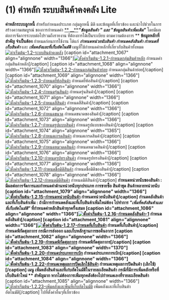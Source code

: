 # (1)    ค่าหลัก ระบบสินค้าคงคลัง Lite

**ค่าหลักระบบลูกหนี้** สำหรับกำหนดประเภท กลุ่มลูกหนี้ มิติ
และข้อมูลที่เกี่ยวข้อง และนำไปช่วยในการสร้างความสมบูรณ์ ของการกำหนดค่า [**
__**](http://www.smlaccount.com/manual/?page_id=992)**_“ข้อมูลสินค้า " และ
"ข้อมูลสินค้าเพิ่มเติม"_** โดยมีผลต่อการจัดการระบบต่อไปรวมถึงรายงาน
ทีต้องการได้เป็นระเบียบ ตามความต้องการ ** **ข้อมูลหลักที่สำคัญ จำเป็นต้อง**
กำหนดก่อนการใช้งาน ได้แก่ **_กำหนดหน่วยนับสินค้า กำหนดคลังสินค้า
กำหนดที่เก็บสินค้า_** และ _**เพิ่มคลังและที่เก็บอัตโนมัติ**_
เมนูที่ใช้กำหนดค่าหลักที่เกี่ยวกับสินค้าทั้งหมด
[![ค่าเริ่มต้น-1.2-ระบบสินค้าคงคลัง](/images/ค่าเริ่มต้น-1.2-ระบบสินค้าคงคลัง.jpg)](/images/ค่าเริ่มต้น-1.2-ระบบสินค้าคงคลัง.jpg)   [caption
id="attachment_1067" align="alignnone"
width="1366"][![ตั้งค่าเริ่มต้น-1.2.1-กำหนดกลุ่มสินค้าหลัก](/images/ตั้งค่าเริ่มต้น-1.2.1-กำหนดกลุ่มสินค้าหลัก.jpg)](/images/ตั้งค่าเริ่มต้น-1.2.1-กำหนดกลุ่มสินค้าหลัก.jpg)
กำหนดค่ากลุ่มสินค้าหลัก[/caption]   [caption id="attachment_1068"
align="alignnone" width="1366"][![ตั้งค่าเริ่มต้น-1.2.2-กำหนดกลุ่มสินค้าย่อย](/images/ตั้งค่าเริ่มต้น-1.2.2-กำหนดกลุ่มสินค้าย่อย.jpg)](/images/ตั้งค่าเริ่มต้น-1.2.2-กำหนดกลุ่มสินค้าย่อย.jpg)
กำหนดกลุ่มสินค้าย่อย[/caption]   [caption id="attachment_1069"
align="alignnone" width="1366"][![ตั้งค่าเริ่มต้น-1.2.3-กำหนดยี่ห้อสินค้า](/images/ตั้งค่าเริ่มต้น-1.2.3-กำหนดยี่ห้อสินค้า.jpg)](/images/ตั้งค่าเริ่มต้น-1.2.3-กำหนดยี่ห้อสินค้า.jpg)
กำหนดยี่ห้อสินค้า[/caption]   [caption id="attachment_1070" align="alignnone"
width="1366"][![ตั้งค่าเริ่มต้น-1.2.4-กำหนดรุ่นสินค้า](/images/ตั้งค่าเริ่มต้น-1.2.4-กำหนดรุ่นสินค้า.jpg)](/images/ตั้งค่าเริ่มต้น-1.2.4-กำหนดรุ่นสินค้า.jpg)
กำหนดรุ่นสินค้า[/caption]   [caption id="attachment_1071" align="alignnone"
width="1366"][![ตั้งค่าเริ่มต้น-1.2.5-กำหนดสีสินค้า](/images/ตั้งค่าเริ่มต้น-1.2.5-กำหนดสีสินค้า.jpg)](/images/ตั้งค่าเริ่มต้น-1.2.5-กำหนดสีสินค้า.jpg)
กำหนดสีสินค้า[/caption]   [caption id="attachment_1072" align="alignnone"
width="1366"][![ตั้งค่าเริ่มต้น-1.2.6-กำหนดขนาด](/images/ตั้งค่าเริ่มต้น-1.2.6-กำหนดขนาด.jpg)](/images/ตั้งค่าเริ่มต้น-1.2.6-กำหนดขนาด.jpg)
กำหนดขนาดของสินค้า[/caption]   [caption id="attachment_1073" align="alignnone"
width="1366"][![ตั้งค่าเริ่มต้น-1.2.7-กำหนดรูปแบบสินค้า](/images/ตั้งค่าเริ่มต้น-1.2.7-กำหนดรูปแบบสินค้า.jpg)](/images/ตั้งค่าเริ่มต้น-1.2.7-กำหนดรูปแบบสินค้า.jpg)
กำหนดรูปแบบของสินค้า[/caption]   [caption id="attachment_1074"
align="alignnone" width="1365"][![ตั้งค่าเริ่มต้น-1.2.8-กำหนดเกรดสินค้า](/images/ตั้งค่าเริ่มต้น-1.2.8-กำหนดเกรดสินค้า.jpg)](/images/ตั้งค่าเริ่มต้น-1.2.8-กำหนดเกรดสินค้า.jpg)
กำหนดเกรดสินค้า[/caption]   [caption id="attachment_1075" align="alignnone"
width="1366"][![ตั้งค่าเริ่มต้น-1.2.9-กำหนดหมวดดสินค้า](/images/ตั้งค่าเริ่มต้น-1.2.9-กำหนดหมวดดสินค้า.jpg)](/images/ตั้งค่าเริ่มต้น-1.2.9-กำหนดหมวดดสินค้า.jpg)
กำหนดหมวดสินค้า[/caption]   [caption id="attachment_1076" align="alignnone"
width="1366"][![ตั้งค่าเริ่มต้น-1.2.10-กำหนดรูปทรงสินค้า](/images/ตั้งค่าเริ่มต้น-1.2.10-กำหนดรูปทรงสินค้า.jpg)](/images/ตั้งค่าเริ่มต้น-1.2.10-กำหนดรูปทรงสินค้า.jpg)
กำหนดรูปทรงสินค้า[/caption]   [caption id="attachment_1077" align="alignnone"
width="1366"][![ตั้งค่าเริ่มต้น-1.2.11-กำหนดชื่อมิติสินค้า](/images/ตั้งค่าเริ่มต้น-1.2.11-กำหนดชื่อมิติสินค้า.jpg)](/images/ตั้งค่าเริ่มต้น-1.2.11-กำหนดชื่อมิติสินค้า.jpg)
กำหนดชื่อมิติของสินค้า[/caption]   [caption id="attachment_1078"
align="alignnone" width="1366"][![ตั้งค่าเริ่มต้น-1.2.12-กำหนดมิติสินค้า](/images/ตั้งค่าเริ่มต้น-1.2.12-กำหนดมิติสินค้า.jpg)](/images/ตั้งค่าเริ่มต้น-1.2.12-กำหนดมิติสินค้า.jpg)
กำหนดมิติสินค้า[/caption] ****กำหนดหน่วยนับของสินค้า** :
มีผลต่อการจัดการและกำหนดค่าด้านหน่วยนับทุกประเภท การขายซื้อ สินค้าชุด
สินค้าหลายหน่วยนับ [caption id="attachment_1079" align="alignnone"
width="1366"][![ตั้งค่าเริ่มต้น-1.2.15-กำหนดหน่วยนับสินค้า](/images/ตั้งค่าเริ่มต้น-1.2.15-กำหนดหน่วยนับสินค้า.jpg)](/images/ตั้งค่าเริ่มต้น-1.2.15-กำหนดหน่วยนับสินค้า.jpg)
กำหนดหน่วยนับสินค้า[/caption]   **กำนดคลังสินค้าและที่เก็บสินค้าเพิ่ม** :
ถ้ามีการกำหนดคลังและที่เก็บสินค้าเพิ่มใหม่**ต้อง** ไปทำการ
_**"เพิ่มที่คลังสินค้าและที่เก็บอัตโนมัติ"**_
ที่กำหนดค่าหลักสินค้าทุกครั้งเสมอ [caption id="attachment_1086"
align="alignnone" width="1366"][![ตั้งค่าเริ่มต้น-1.2.16-กำหนดคลังสินค้า-1](/images/ตั้งค่าเริ่มต้น-1.2.16-กำหนดคลังสินค้า-1.jpg)](/images/ตั้งค่าเริ่มต้น-1.2.16-กำหนดคลังสินค้า-1.jpg)
กำหนดคลังสินค้า[/caption] [caption id="attachment_1081" align="alignnone"
width="1366"][![ตั้งค่าเริ่มต้น-1.2.17-กำหนดที่เก็บสินค้า](/images/ตั้งค่าเริ่มต้น-1.2.17-กำหนดที่เก็บสินค้า.jpg)](/images/ตั้งค่าเริ่มต้น-1.2.17-กำหนดที่เก็บสินค้า.jpg)
กำหนดที่เก็บสินค้า[/caption] **กำหนดพิกัดศุลกากร** กรณีการส่งออก
และเก็บหลักฐานการขอคืนอากร [caption id="attachment_1082" align="alignnone"
width="1366"][![ตั้งค่าเริ่มต้น-1.2.19-กำหนดพิกัดศุลกากร](/images/ตั้งค่าเริ่มต้น-1.2.19-กำหนดพิกัดศุลกากร.jpg)](/images/ตั้งค่าเริ่มต้น-1.2.19-กำหนดพิกัดศุลกากร.jpg)
กำหนดพิกัดศุลกากร[/caption]   [caption id="attachment_1083" align="alignnone"
width="1370"][![ตั้งค่าเริ่มต้น-1.2.20-กำหนดประเภทการเบิก](/images/ตั้งค่าเริ่มต้น-1.2.20-กำหนดประเภทการเบิก.jpg)](/images/ตั้งค่าเริ่มต้น-1.2.20-กำหนดประเภทการเบิก.jpg)
กำหนดประเภทการเบิก[/caption]   [caption id="attachment_1084" align="alignnone"
width="1366"][![ตั้งค่าเริ่มต้น-1.2.22-กำหนดเหตุผลการปิดเลิกใช้สินค้า](/images/ตั้งค่าเริ่มต้น-1.2.22-กำหนดเหตุผลการปิดเลิกใช้สินค้า.jpg)](/images/ตั้งค่าเริ่มต้น-1.2.22-กำหนดเหตุผลการปิดเลิกใช้สินค้า.jpg)
กำหนดเหตุผลการปิดสินค้า (เลิกใช้)[/caption] **เมนู
เพิ่มคลังสินค้าและที่เก๋บอัตโนมัติในรายละเอียดสินค้า**
กรณีที่มีการเพิ่มคลังหรือที่เก็บสินค้าใหม่ ** สำคัญมาก
หากไม่ต้องการเพิ่มทุกคลังต้องไปกำหนดเองที่รายละเอียดสินค้า** [caption
id="attachment_1085" align="alignnone"
width="1366"][![ตั้งค่าเริ่มต้น-1.2.23-เพิ่มคลังและพื้นที่เก็บอัตโนมัติ](/images/ตั้งค่าเริ่มต้น-1.2.23-เพิ่มคลังและพื้นที่เก็บอัตโนมัติ.jpg)](/images/ตั้งค่าเริ่มต้น-1.2.23-เพิ่มคลังและพื้นที่เก็บอัตโนมัติ.jpg)
เพิ่มคลังและที่เก็บสินค้าอัตโนมัติ[/caption]   ไปที่ตั้งค่าอื่นๆที่เกี่ยวข้อง  

